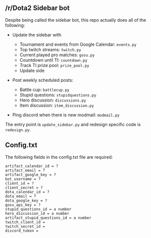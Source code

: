 ## /r/Dota2 Sidebar bot

Despite being called the sidebar bot, this repo actually does all of the following:

* Update the sidebar with
    * Tournament and events from Google Calendar: `events.py`
    * Top twitch streams: `twitch.py`
    * Current played pro matches: `gosu.py`
    * Countdown until TI: `countdown.py`
    * Track TI prize pool: `prize_pool.py`
    * Update side

* Post weekly scheduled posts:
    * Battle cup: `battlecup.py`
    * Stupid questions: `stupidquestions.py`
    * Hero discussion: `discussions.py`
    * Item discussion: `item_discussion.py`

* Ping discord when there is new modmail: `modmail.py`

The entry point is `update_sidebar.py` and redesign specific code is `redesign.py`.


## Config.txt

The following fields in the config.txt file are required:
```
artifact_calendar_id = ?
artifact_email = ?
artifact_google_key = ?
bot_username = ?
client_id = ?
client_secret = ?
dota_calendar_id = ?
dota_email = ?
dota_google_key = ?
gosu_api_key = ?
stupid_questions_id = a number
hero_discussion_id = a number
artifact_stupid_questions_id = a number
twitch_client_id =
twitch_secret_id =
discord_token =
```